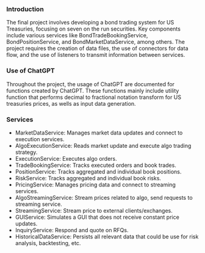 ### Introduction
The final project involves developing a bond trading system for US Treasuries, focusing on seven on the run securities. Key components include various services like BondTradeBookingService, BondPositionService, and BondMarketDataService, among others. The project requires the creation of data files, the use of connectors for data flow, and the use of listeners to transmit information between services. 


### Use of ChatGPT
Throughout the project, the usage of ChatGPT are documented for functions created by ChatGPT. These functions mainly include utility function that performs decimal to fractional notation transform for US treasuries prices, as wells as input data generation.

### Services
- MarketDataService: Manages market data updates and connect to execution services.
- AlgoExecutionService: Reads market update and execute algo trading strategy.
- ExecutionService: Executes algo orders.
- TradeBookingService: Tracks executed orders and book trades.
- PositionService: Tracks aggregated and individual book positions.
- RiskService: Tracks aggregated and individual book risks.
- PricingService: Manages pricing data and connect to streaming services.
- AlgoStreamingService: Stream prices related to algo, send requests to streaming service.
- StreamingService: Stream price to external clients/exchanges.
- GUIService: Simulates a GUI that does not receive constant price updates.
- InquiryService: Respond and quote on RFQs.
- HistoricalDataService: Persists all relevant data that could be use for risk analysis, backtesting, etc.


